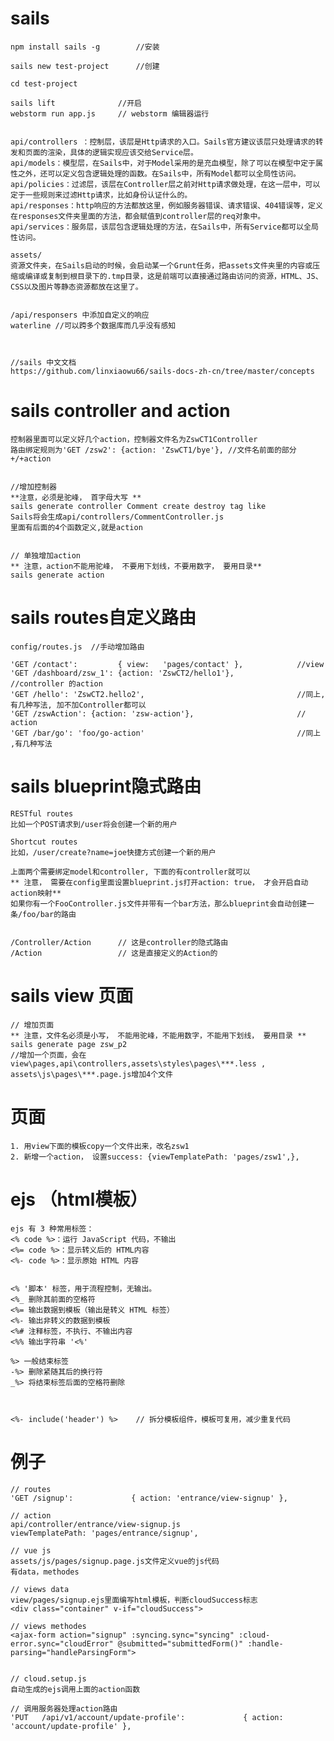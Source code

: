 
# sails

	npm install sails -g		//安装

	sails new test-project		//创建

	cd test-project

	sails lift				//开启
	webstorm run app.js		// webstorm 编辑器运行

	
	api/controllers ：控制层，该层是Http请求的入口。Sails官方建议该层只处理请求的转发和页面的渲染，具体的逻辑实现应该交给Service层。
	api/models：模型层，在Sails中，对于Model采用的是充血模型，除了可以在模型中定于属性之外，还可以定义包含逻辑处理的函数。在Sails中，所有Model都可以全局性访问。
	api/policies：过滤层，该层在Controller层之前对Http请求做处理，在这一层中，可以定于一些规则来过滤Http请求，比如身份认证什么的。
	api/responses：http响应的方法都放这里，例如服务器错误、请求错误、404错误等，定义在responses文件夹里面的方法，都会赋值到controller层的req对象中。
	api/services：服务层，该层包含逻辑处理的方法，在Sails中，所有Service都可以全局性访问。
	
	assets/
	资源文件夹，在Sails启动的时候，会启动某一个Grunt任务，把assets文件夹里的内容或压缩或编译或复制到根目录下的.tmp目录，这是前端可以直接通过路由访问的资源，HTML、JS、CSS以及图片等静态资源都放在这里了。


	/api/responsers 中添加自定义的响应
	waterline //可以跨多个数据库而几乎没有感知
		


	//sails 中文文档
	https://github.com/linxiaowu66/sails-docs-zh-cn/tree/master/concepts


# sails  controller and action
	
	控制器里面可以定义好几个action，控制器文件名为ZswCT1Controller
	路由绑定规则为'GET /zsw2': {action: 'ZswCT1/bye'}, //文件名前面的部分+/+action


	//增加控制器 
 	**注意，必须是驼峰， 首字母大写 **
	sails generate controller Comment create destroy tag like
	Sails将会生成api/controllers/CommentController.js
	里面有后面的4个函数定义,就是action


	// 单独增加action
	** 注意，action不能用驼峰， 不要用下划线，不要用数字， 要用目录**
	sails generate action 


# sails routes自定义路由

	config/routes.js  //手动增加路由

	'GET /contact':         { view:   'pages/contact' },			//view
	'GET /dashboard/zsw_1': {action: 'ZswCT2/hello1'},				//controller 的action
    'GET /hello': 'ZswCT2.hello2',									//同上, 有几种写法, 加不加Controller都可以
  	'GET /zswAction': {action: 'zsw-action'},						// action
	'GET /bar/go': 'foo/go-action'									//同上 ,有几种写法




# sails blueprint隐式路由

	RESTful routes
	比如一个POST请求到/user将会创建一个新的用户

	Shortcut routes
	比如，/user/create?name=joe快捷方式创建一个新的用户

	上面两个需要绑定model和controller, 下面的有controller就可以
	** 注意， 需要在config里面设置blueprint.js打开action: true， 才会开启自动action映射**
	如果你有一个FooController.js文件并带有一个bar方法，那么blueprint会自动创建一条/foo/bar的路由


	/Controller/Action		// 这是controller的隐式路由
	/Action					// 这是直接定义的Action的


# sails view 页面

	
	// 增加页面 
	** 注意，文件名必须是小写， 不能用驼峰，不能用数字，不能用下划线， 要用目录 **
	sails generate page zsw_p2
    //增加一个页面，会在view\pages,api\controllers,assets\styles\pages\***.less , assets\js\pages\***.page.js增加4个文件
	
	
	
		

# 页面

	1. 用view下面的模板copy一个文件出来，改名zsw1
	2. 新增一个action， 设置success: {viewTemplatePath: 'pages/zsw1',},




# ejs （html模板）

	ejs 有 3 种常用标签：
	<% code %>：运行 JavaScript 代码，不输出
	<%= code %>：显示转义后的 HTML内容
	<%- code %>：显示原始 HTML 内容


	<% '脚本' 标签，用于流程控制，无输出。
	<%_ 删除其前面的空格符
	<%= 输出数据到模板（输出是转义 HTML 标签）
	<%- 输出非转义的数据到模板
	<%# 注释标签，不执行、不输出内容
	<%% 输出字符串 '<%'

	%> 一般结束标签
	-%> 删除紧随其后的换行符
	_%> 将结束标签后面的空格符删除



	<%- include('header') %>    // 拆分模板组件，模板可复用，减少重复代码






# 例子

	// routes
 	'GET /signup':             { action: 'entrance/view-signup' },

	// action
	api/controller/entrance/view-signup.js
	viewTemplatePath: 'pages/entrance/signup',
	
	// vue js
	assets/js/pages/signup.page.js文件定义vue的js代码
	有data，methodes

	// views data
	view/pages/signup.ejs里面编写html模板，判断cloudSuccess标志
	<div class="container" v-if="cloudSuccess">

	// views methodes
	<ajax-form action="signup" :syncing.sync="syncing" :cloud-error.sync="cloudError" @submitted="submittedForm()" :handle-parsing="handleParsingForm">


	// cloud.setup.js
	自动生成的ejs调用上面的action函数

	// 调用服务器处理action路由 
  	'PUT   /api/v1/account/update-profile':             { action: 'account/update-profile' },

	



